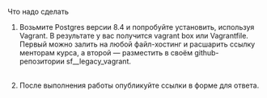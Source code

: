 Что надо сделать <br>
1. Возьмите Postgres версии 8.4 и попробуйте установить, используя Vagrant. В результате у вас получится vagrant box или Vagrantfile. <br>
Первый можно залить на любой файл-хостинг и расшарить ссылку менторам курса, а второй — разместить в своём github-репозитории sf__legacy_vagrant.<br><br>

2. После выполнения работы опубликуйте ссылки в форме для ответа.

